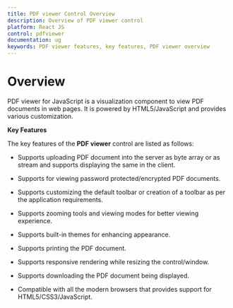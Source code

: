 ```yaml
---
title: PDF viewer Control Overview	
description: Overview of PDF viewer control
platform: React JS
control: pdfviewer
documentation: ug
keywords: PDF viewer features, key features, PDF viewer overview 
---
```


# Overview

PDF viewer for JavaScript is a visualization component to view PDF documents in web pages. It is powered by HTML5/JavaScript and provides various customization.


**Key Features**

The key features of the **PDF viewer** control are listed as follows:

* Supports uploading PDF document into the server as byte array or as stream and supports displaying the same in the client.

* Supports for viewing password protected/encrypted PDF documents.

* Supports customizing the default toolbar or creation of a toolbar as per the application requirements.

* Supports zooming tools and viewing modes for better viewing experience.

* Supports built-in themes for enhancing appearance.

* Supports printing the PDF document.

* Supports responsive rendering while resizing the control/window.

* Supports downloading the PDF document being displayed.

* Compatible with all the modern browsers that provides support for HTML5/CSS3/JavaScript.
